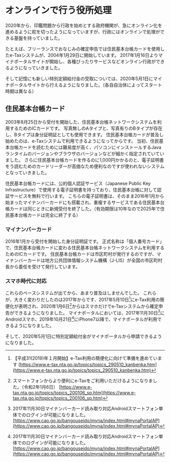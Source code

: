 # オンラインで行う役所処理

2020年から、印鑑問題から行政を始めとする政府機関が、急にオンライン化を進めるように舵を切ったようになっていますが、行政にはオンラインで処理ができる基盤を持っていました。  

たとえば、フリーランスでおなじみの確定申告では住民基本台帳カードを使用したe-Taxシステムが、2004年1月29日に開始しています。
2017年1月16日よりマイナポータルサイトが開始し、各種ぴったりサービスなどオンライン行政ができるようになっていきました。

そして記憶にも新しい特別定額給付金の受取については、2020年5月1日にマイナポータルサイトから行えるようになりました。（各自自治体によってスタート時期は異なる）

## 住民基本台帳カード
2003年8月25日から受付を開始した、住民基本台帳ネットワークシステムを利用するためのICカードです。
写真無しのAタイプと、写真有りのBタイプが存在し、Bタイプは身分証明証としても使用できます。
住民基本台帳カードが普及し始めたのは、e-Taxシステムで利用できるようになってからです。
当初、住民基本台帳カードを読むためには難易度が高く、パソコンにインストールするJavaランタイムのバージョンやブラウザのバージョンなどが細かく指定されていていました。
さらに住民基本台帳カードを作るのに1,000円かかるのと、電子証明書をう読むためのカードリーダーが高価なため便利なのですが使われないシステムとなっていきました。

住民基本台帳カードには、公的個人認証サービス（Japanese Public Key Infrastructure）で使用する電子証明書を持っており、住民基本台帳に対して認証サービスを無料で行います。
こちらの電子証明書は、そのまま2016年1月から始まったマイナンバーカードにも搭載され、重複するサービスである住民基本台帳カードは同じときに新規受付を終了した。（有効期限は10年なので2025年で住民基本台帳カードは完全に終了する）

### マイナンバーカード
2016年1月から受付を開始した身分証明証です。
正式名称は「個人番号カード」で、住民基本台帳カードに変わる住民基本台帳ネットワークシステムを利用するためのICカードです。
住民基本台帳カードは市区町村が発行するのですが、マイナンバーカードは地方公共団体情報システム機構（J-LIS）が全国の市区町村長から委任を受けて発行しています。


### スマホ時代に対応
これらのベースシステムが出てから、あまり普及はしませんでした。
これらが、大きく変わりだしたのは2017年からです、2017年5月10日[^etax1]にe-Tax利用の簡便化が表明され、2020年1月6日[^etax2]からはスマホだけでe-Taxシステムから確定申告ができるようになりました。
マイナポータルにおいては、2017年11月30日[^myna1]にAndroidスマホ、2019年10月21日[^myna1]にiPhone7以降で、マイナポータルが利用できるようになりました。

[^etax1]: 【平成31(2019)年１月開始】e-Tax利用の簡便化に向けて準備を進めています [https://www.e-tax.nta.go.jp/topics/topics_290510_kanbenka.htm](https://www.e-tax.nta.go.jp/topics/topics_290510_kanbenka.htm)

[^etax2]: スマートフォンからより便利にe-Taxをご利用いただけるようになりました。（令和2年1月6日） [https://www.e-tax.nta.go.jp/topics/topics_200106_sp.htm](https://www.e-tax.nta.go.jp/topics/topics_200106_sp.htm)

[^myna1]: 2017年11月30日マイナンバーカード読み取り対応Androidスマートフォン単体でのログインが可能になりました。 [https://www.cao.go.jp/bangouseido/myna/index.html#mynaPortalAP](https://www.cao.go.jp/bangouseido/myna/index.html#mynaPortalAP)

[^myna2]: 2019年10月21日マイナンバーカード読取対応スマートフォンにiPhone（7以降）が追加 [https://www.cao.go.jp/bangouseido/myna/index.html#mynaPortalAP](https://www.cao.go.jp/bangouseido/myna/index.html#mynaPortalAP)


そして、2020年5月1日に特別定額給付金がマイナポータルから申請できるようになりました。
